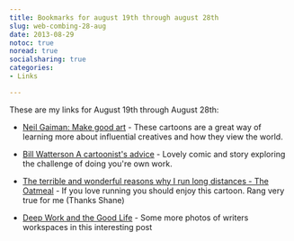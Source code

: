 ```yaml
---
title: Bookmarks for august 19th through august 28th
slug: web-combing-28-aug
date: 2013-08-29
notoc: true
noread: true
socialsharing: true
categories: 
- Links

---
```

These are my links for August 19th through August 28th:

  - [Neil Gaiman: Make good art][zenpencils] - These cartoons are a great way of learning more about influential creatives and how they view the world.

  - [Bill Watterson A cartoonist's advice][zenpencils 2] - Lovely comic and story exploring the challenge of doing you're own work.

  - [The terrible and wonderful reasons why I run long distances - The Oatmeal][theoatmeal] - If you love running you should enjoy this cartoon. Rang very true for me (Thanks Shane)

  - [Deep Work and the Good Life][calnewport] - Some more photos of writers workspaces in this interesting post



[calnewport]: http://calnewport.com/blog/2013/08/14/deep-work-and-the-good-life/
[zenpencils]: http://zenpencils.com/comic/50-neil-gaiman-make-good-art/
[zenpencils 2]: http://zenpencils.com/comic/128-bill-watterson-a-cartoonists-advice/
[theoatmeal]: http://theoatmeal.com/comics/running
